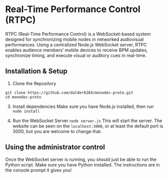 # Real-Time Performance Control (RTPC)

RTPC (Real-Time Performance Control) is a WebSocket-based system designed for synchronizing mobile nodes in networked audiovisual performances. Using a centralized Node.js WebSocket server, RTPC enables audience members’ mobile devices to receive BPM updates, synchronize timing, and execute visual or auditory cues in real-time.

## Installation & Setup
1. Clone the Repository
```
git clone https://github.com/dalder6284/monodec-proto.git
cd monodec-proto
```

3. Install dependencies
Make sure you have Node.js installed, then run
`node install`

5. Run the WebSocket Server
`node server.js`
This will start the server. The website can be seen on the `localhost:3000`, or at least the default port is 3000, but you are welcome to change that.

## Using the administrator control

Once the WebSocket server is running, you should just be able to run the Python script. Make sure you have Python installed. The instructions are in the console prompt it gives you!
